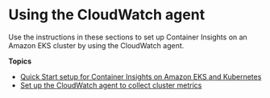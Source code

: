 # Using the CloudWatch agent<a name="Container-Insights-EKS-agent"></a>

Use the instructions in these sections to set up Container Insights on an Amazon EKS cluster by using the CloudWatch agent\. 

**Topics**
+ [Quick Start setup for Container Insights on Amazon EKS and Kubernetes](Container-Insights-setup-EKS-quickstart.md)
+ [Set up the CloudWatch agent to collect cluster metrics](Container-Insights-setup-metrics.md)